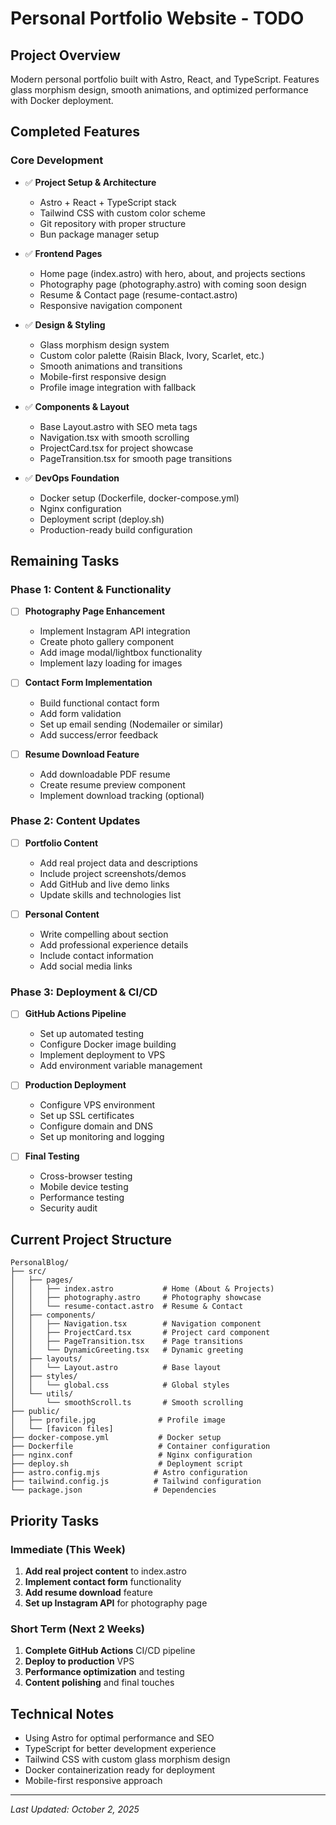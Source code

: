 # Personal Portfolio Website - TODO

## Project Overview
Modern personal portfolio built with Astro, React, and TypeScript. Features glass morphism design, smooth animations, and optimized performance with Docker deployment.

## Completed Features

### Core Development
- ✅ **Project Setup & Architecture**
  - Astro + React + TypeScript stack
  - Tailwind CSS with custom color scheme
  - Git repository with proper structure
  - Bun package manager setup

- ✅ **Frontend Pages**
  - Home page (index.astro) with hero, about, and projects sections
  - Photography page (photography.astro) with coming soon design
  - Resume & Contact page (resume-contact.astro)
  - Responsive navigation component

- ✅ **Design & Styling**
  - Glass morphism design system
  - Custom color palette (Raisin Black, Ivory, Scarlet, etc.)
  - Smooth animations and transitions
  - Mobile-first responsive design
  - Profile image integration with fallback

- ✅ **Components & Layout**
  - Base Layout.astro with SEO meta tags
  - Navigation.tsx with smooth scrolling
  - ProjectCard.tsx for project showcase
  - PageTransition.tsx for smooth page transitions

- ✅ **DevOps Foundation**
  - Docker setup (Dockerfile, docker-compose.yml)
  - Nginx configuration
  - Deployment script (deploy.sh)
  - Production-ready build configuration

## Remaining Tasks

### Phase 1: Content & Functionality
- [ ] **Photography Page Enhancement**
  - Implement Instagram API integration
  - Create photo gallery component
  - Add image modal/lightbox functionality
  - Implement lazy loading for images

- [ ] **Contact Form Implementation**
  - Build functional contact form
  - Add form validation
  - Set up email sending (Nodemailer or similar)
  - Add success/error feedback

- [ ] **Resume Download Feature**
  - Add downloadable PDF resume
  - Create resume preview component
  - Implement download tracking (optional)

### Phase 2: Content Updates
- [ ] **Portfolio Content**
  - Add real project data and descriptions
  - Include project screenshots/demos
  - Add GitHub and live demo links
  - Update skills and technologies list

- [ ] **Personal Content**
  - Write compelling about section
  - Add professional experience details
  - Include contact information
  - Add social media links

### Phase 3: Deployment & CI/CD
- [ ] **GitHub Actions Pipeline**
  - Set up automated testing
  - Configure Docker image building
  - Implement deployment to VPS
  - Add environment variable management

- [ ] **Production Deployment**
  - Configure VPS environment
  - Set up SSL certificates
  - Configure domain and DNS
  - Set up monitoring and logging

- [ ] **Final Testing**
  - Cross-browser testing
  - Mobile device testing
  - Performance testing
  - Security audit

## Current Project Structure
```
PersonalBlog/
├── src/
│   ├── pages/
│   │   ├── index.astro           # Home (About & Projects)
│   │   ├── photography.astro     # Photography showcase
│   │   └── resume-contact.astro  # Resume & Contact
│   ├── components/
│   │   ├── Navigation.tsx        # Navigation component
│   │   ├── ProjectCard.tsx       # Project card component
│   │   ├── PageTransition.tsx    # Page transitions
│   │   └── DynamicGreeting.tsx   # Dynamic greeting
│   ├── layouts/
│   │   └── Layout.astro          # Base layout
│   ├── styles/
│   │   └── global.css            # Global styles
│   └── utils/
│       └── smoothScroll.ts       # Smooth scrolling
├── public/
│   ├── profile.jpg              # Profile image
│   └── [favicon files]
├── docker-compose.yml           # Docker setup
├── Dockerfile                   # Container configuration
├── nginx.conf                   # Nginx configuration
├── deploy.sh                    # Deployment script
├── astro.config.mjs            # Astro configuration
├── tailwind.config.js          # Tailwind configuration
└── package.json                # Dependencies
```

## Priority Tasks

### Immediate (This Week)
1. **Add real project content** to index.astro
2. **Implement contact form** functionality
3. **Add resume download** feature
4. **Set up Instagram API** for photography page

### Short Term (Next 2 Weeks)
1. **Complete GitHub Actions** CI/CD pipeline
2. **Deploy to production** VPS
3. **Performance optimization** and testing
4. **Content polishing** and final touches

## Technical Notes
- Using Astro for optimal performance and SEO
- TypeScript for better development experience
- Tailwind CSS with custom glass morphism design
- Docker containerization ready for deployment
- Mobile-first responsive approach

---
*Last Updated: October 2, 2025*
